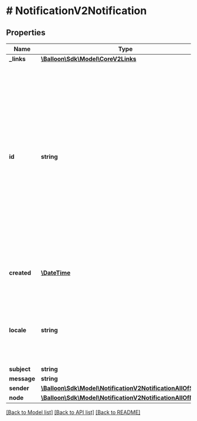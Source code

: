 # # NotificationV2Notification

## Properties

Name | Type | Description | Notes
------------ | ------------- | ------------- | -------------
**_links** | [**\Balloon\Sdk\Model\CoreV2Links**](CoreV2Links.md) |  | [optional] 
**id** | **string** | Unique 12-byte resource identifier. Note this is a MongoDB ObjectId. The name is the standard resource identifier, the id only useful to verify that a given resource was completely recreated. An ID is immutable and will be created on the server. | [optional] 
**created** | [**\DateTime**](\DateTime.md) | ISO 8601 timestamp when the resource was created. | [optional] 
**locale** | **string** | Notification locale. A locale contains a static message which is of a given locale. | [optional] [default to 'en_US']
**subject** | **string** | Subject. | [optional] 
**message** | **string** | Message. | [optional] 
**sender** | [**\Balloon\Sdk\Model\NotificationV2NotificationAllOfSender**](NotificationV2NotificationAllOfSender.md) |  | [optional] 
**node** | [**\Balloon\Sdk\Model\NotificationV2NotificationAllOfNode**](NotificationV2NotificationAllOfNode.md) |  | [optional] 

[[Back to Model list]](../../README.md#documentation-for-models) [[Back to API list]](../../README.md#documentation-for-api-endpoints) [[Back to README]](../../README.md)


